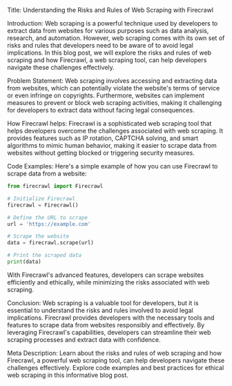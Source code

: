 Title: Understanding the Risks and Rules of Web Scraping with Firecrawl

Introduction:
Web scraping is a powerful technique used by developers to extract data from websites for various purposes such as data analysis, research, and automation. However, web scraping comes with its own set of risks and rules that developers need to be aware of to avoid legal implications. In this blog post, we will explore the risks and rules of web scraping and how Firecrawl, a web scraping tool, can help developers navigate these challenges effectively.

Problem Statement:
Web scraping involves accessing and extracting data from websites, which can potentially violate the website's terms of service or even infringe on copyrights. Furthermore, websites can implement measures to prevent or block web scraping activities, making it challenging for developers to extract data without facing legal consequences.

How Firecrawl helps:
Firecrawl is a sophisticated web scraping tool that helps developers overcome the challenges associated with web scraping. It provides features such as IP rotation, CAPTCHA solving, and smart algorithms to mimic human behavior, making it easier to scrape data from websites without getting blocked or triggering security measures.

Code Examples:
Here's a simple example of how you can use Firecrawl to scrape data from a website:

```python
from firecrawl import Firecrawl

# Initialize Firecrawl
firecrawl = Firecrawl()

# Define the URL to scrape
url = 'https://example.com'

# Scrape the website
data = firecrawl.scrape(url)

# Print the scraped data
print(data)
```

With Firecrawl's advanced features, developers can scrape websites efficiently and ethically, while minimizing the risks associated with web scraping.

Conclusion:
Web scraping is a valuable tool for developers, but it is essential to understand the risks and rules involved to avoid legal implications. Firecrawl provides developers with the necessary tools and features to scrape data from websites responsibly and effectively. By leveraging Firecrawl's capabilities, developers can streamline their web scraping processes and extract data with confidence.

Meta Description:
Learn about the risks and rules of web scraping and how Firecrawl, a powerful web scraping tool, can help developers navigate these challenges effectively. Explore code examples and best practices for ethical web scraping in this informative blog post.